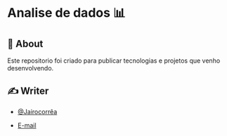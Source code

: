 # Analise de dados 📊



</p>

## 🧐 About <a name = "sobre"></a>

Este repositorio foi criado para publicar tecnologias e projetos que venho desenvolvendo.


## ✍️ Writer <a name = "autores"></a>

- [@Jairocorrêa](linkedin.com/in/jairo-corrêa)

 - [E-mail](jairo.data@hotmail.com)


